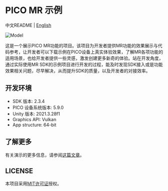 # PICO MR 示例

中文README | [English](./README.md)

![Model](https://github.com/Pico-Developer/MRSample-Unity-MRTK/blob/main/mr-balloon-shot-cut.png)

这是一个展示PICO MR功能的项目。该项目为开发者提供MR功能的效果展示与代码参考，让开发者可以下载示例在PICO设备上真实体验效果，了解MR各项功能的适用场景，也给开发者提供一些灵感，激发创建更多新奇的体验。站在开发角度，通过实际使用MR SDK的示例项目进行开发的过程，能及时发现SDK接入或是功能效果相关问题，尽早解决，从而提升SDK的质量，以及开发者的对接效率。

## 开发环境

- SDK 版本: 2.3.4
- PICO 设备系统版本: 5.9.0
- Unity 版本: 2021.3.28f1
- Graphics API: Vulkan
- App structure: 64-bit

## 了解更多

有关演示的更多信息，请参阅[这篇文章](https://developer-cn.picoxr.com/document/unity/mixed-reality-mrtk-sample/)。

## LICENSE

本项目采用[MIT许可证](./License.md)授权。
